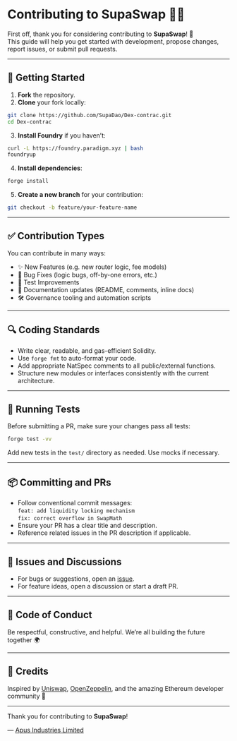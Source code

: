 # Contributing to SupaSwap 🧑‍💻

First off, thank you for considering contributing to **SupaSwap**! 🎉  
This guide will help you get started with development, propose changes, report issues, or submit pull requests.

---

## 🚀 Getting Started

1. **Fork** the repository.
2. **Clone** your fork locally:

```bash
git clone https://github.com/SupaDao/Dex-contrac.git
cd Dex-contrac
```

3. **Install Foundry** if you haven’t:

```bash
curl -L https://foundry.paradigm.xyz | bash
foundryup
```

4. **Install dependencies**:

```bash
forge install
```

5. **Create a new branch** for your contribution:

```bash
git checkout -b feature/your-feature-name
```

---

## ✅ Contribution Types

You can contribute in many ways:

- ✨ New Features (e.g. new router logic, fee models)
- 🐛 Bug Fixes (logic bugs, off-by-one errors, etc.)
- 🧪 Test Improvements
- 🧱 Documentation updates (README, comments, inline docs)
- 🛠 Governance tooling and automation scripts

---

## 🔍 Coding Standards

- Write clear, readable, and gas-efficient Solidity.
- Use `forge fmt` to auto-format your code.
- Add appropriate NatSpec comments to all public/external functions.
- Structure new modules or interfaces consistently with the current architecture.

---

## 🧪 Running Tests

Before submitting a PR, make sure your changes pass all tests:

```bash
forge test -vv
```

Add new tests in the `test/` directory as needed. Use mocks if necessary.

---

## 📦 Committing and PRs

- Follow conventional commit messages:  
  `feat: add liquidity locking mechanism`  
  `fix: correct overflow in SwapMath`
- Ensure your PR has a clear title and description.
- Reference related issues in the PR description if applicable.

---

## 💬 Issues and Discussions

- For bugs or suggestions, open an [issue](https://github.com/your-org/supaswap/issues).
- For feature ideas, open a discussion or start a draft PR.

---

## 🙌 Code of Conduct

Be respectful, constructive, and helpful. We’re all building the future together 🌍

---

## 🧠 Credits

Inspired by [Uniswap](https://uniswap.org), [OpenZeppelin](https://openzeppelin.com), and the amazing Ethereum developer community 💜

---

Thank you for contributing to **SupaSwap**!

— [Apus Industries Limited](https://apusindustries.com)
